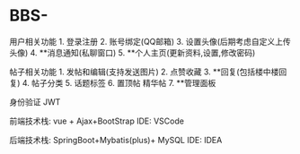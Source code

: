 # BBS-
用户相关功能
    1. 登录注册
    2. 账号绑定(QQ邮箱)
    3. 设置头像(后期考虑自定义上传头像)
    4. **消息通知(私聊窗口)
    5. **个人主页(更新资料,设置,修改密码)

帖子相关功能
     1. 发帖和编辑(支持发送图片)
     2. 点赞收藏
     3. **回复(包括楼中楼回复)
     4. 帖子分类
     5. 话题标签
     6. 置顶帖  精华帖
     7. **管理面板

身份验证  JWT

前端技术栈: vue + Ajax+BootStrap 
IDE: VSCode
 
后端技术栈: SpringBoot+Mybatis(plus)+ MySQL
IDE: IDEA
